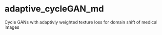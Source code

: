 # adaptive_cycleGAN_md
Cycle GANs with adaptivly weighted texture loss for domain shift of medical images
